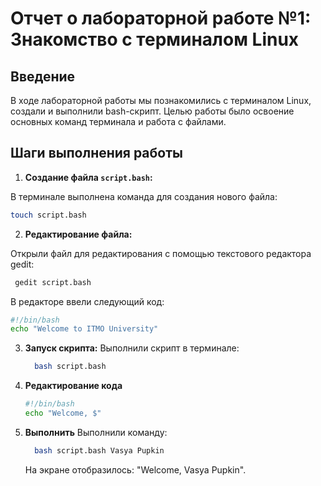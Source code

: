 # Отчет о лабораторной работе №1: Знакомство с терминалом Linux

## Введение

В ходе лабораторной работы мы познакомились с терминалом Linux, создали и выполнили bash-скрипт. Целью работы было освоение основных команд терминала и работа с файлами.

## Шаги выполнения работы

1. **Создание файла `script.bash`:**

В терминале выполнена команда для создания нового файла:
   ```bash
   touch script.bash
  ```
   
2. **Редактирование файла:**

Открыли файл для редактирования с помощью текстового редактора gedit:
   ```bash
    gedit script.bash
  ```

В редакторе ввели следующий код:
   ```bash
#!/bin/bash  
echo "Welcome to ITMO University"
  ```
3. **Запуск скрипта:**
Выполнили скрипт в терминале:
   ```bash
     bash script.bash
   
4. **Редактирование кода**
      ```bash
     #!/bin/bash
     echo "Welcome, $"
      
5. **Выполнить**
   Выполнили команду:
   ```bash
     bash script.bash Vasya Pupkin
   ```
   На экране отобразилось: "Welcome, Vasya Pupkin".
